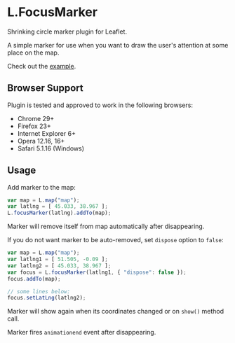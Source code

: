 L.FocusMarker
=============

Shrinking circle marker plugin for Leaflet.

A simple marker for use when you want to draw the user's attention at some place on the map.

Check out the [example](http://keta.github.io/L.FocusMarker/example.html).

Browser Support
---------------

Plugin is tested and approved to work in the following browsers:

* Chrome 29+
* Firefox 23+
* Internet Explorer 6+
* Opera 12.16, 16+
* Safari 5.1.16 (Windows)

Usage
-----

Add marker to the map:

```js
var map = L.map("map");
var latlng = [ 45.033, 38.967 ];
L.focusMarker(latlng).addTo(map);
```

Marker will remove itself from map automatically after disappearing.

If you do not want marker to be auto-removed, set `dispose` option to `false`:

```js
var map = L.map("map");
var latlng1 = [ 51.505, -0.09 ];
var latlng2 = [ 45.033, 38.967 ];
var focus = L.focusMarker(latlng1, { "dispose": false });
focus.addTo(map);

// some lines below:
focus.setLatLng(latlng2);

```

Marker will show again when its coordinates changed or on `show()` method call.

Marker fires `animationend` event after disappearing.
